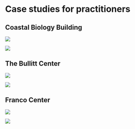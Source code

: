 # Case studies for practitioners

## Coastal Biology Building

![](<../.gitbook/assets/0 (3).png>)



![](<../.gitbook/assets/1 (14).png>)



## The Bullitt Center

![](<../.gitbook/assets/2 (4).png>)



![](<../.gitbook/assets/3 (1).png>)



## Franco Center

![](<../.gitbook/assets/4 (1).png>)



![](<../.gitbook/assets/5 (15).png>)
